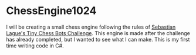 # ChessEngine1024

 I will be creating a small chess engine following the rules of [Sebastian Lague's Tiny Chess Bots Challenge](https://github.com/SebLague/Chess-Challenge). This engine is made after the challenge has already completed, but I wanted to see what I can make. This is my first time writing code in C#.
